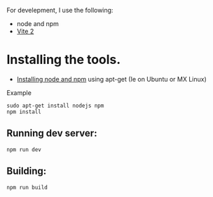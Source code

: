 For develepment, I use the following:

- node and npm
- [Vite 2](https://vitejs.dev/)


# Installing the tools.

- [Installing node and npm](https://linuxize.com/post/how-to-install-node-js-on-ubuntu-20-04/) using apt-get (Ie on Ubuntu or MX Linux)


Example
```
sudo apt-get install nodejs npm
npm install
```

## Running dev server:
```
npm run dev
```

## Building:
```
npm run build
```

